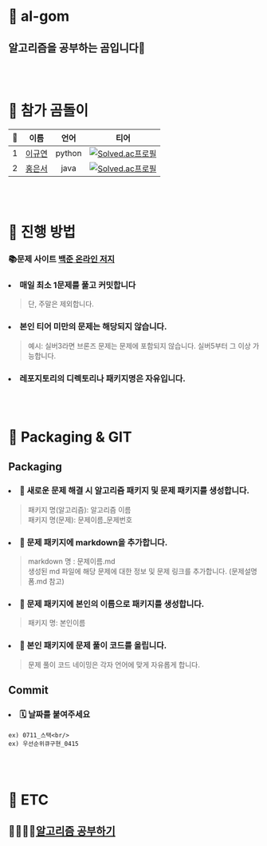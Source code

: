 # 📌 al-gom
## 알고리즘을 공부하는 곰입니다🐾
<br/><br/> 
# 📌 참가 곰돌이
|🐻|이름|언어|티어|
|:------:|:---:|:---:|:---:|
|1|[이규연](https://github.com/Leeky0615)|python|[![Solved.ac프로필](http://mazassumnida.wtf/api/mini/generate_badge?boj=rbdus7174)](https://github.com/mazassumnida/mazassumnida)|
|2|[홍은서](https://github.com/jelly-boop)|java|[![Solved.ac프로필](http://mazassumnida.wtf/api/mini/generate_badge?boj=jelly_boop)](https://github.com/mazassumnida/mazassumnida)|

<br/><br/>

# 📌 진행 방법
### 📚문제 사이트 [백준 온라인 저지](https://www.acmicpc.net/)
###  <li>매일 최소 1문제를 풀고 커밋합니다</li>
   > 단, 주말은 제외합니다.
### <li>본인 티어 미만의 문제는 해당되지 않습니다.</li>
   > 예시: 실버3라면 브론즈 문제는 문제에 포함되지 않습니다. 실버5부터 그 이상 가능합니다.
### <li>레포지토리의 디렉토리나 패키지명은 자유입니다. </li>
<br/><br/>

# 📌 Packaging & GIT
## Packaging
### <li>📁 새로운 문제 해결 시 알고리즘 패키지 및 문제 패키지를 생성합니다.</li>
  > 패키지 명(알고리즘): 알고리즘 이름</br>
  > 패키지 명(문제): 문제이름_문제번호
### <li>📁 문제 패키지에 markdown을 추가합니다.</li>
  > markdown 명 : 문제이름.md</br>
  > 생성된 md 파일에 해당 문제에 대한 정보 및 문제 링크를 추가합니다. (문제설명폼.md 참고)
### <li>📁 문제 패키지에 본인의 이름으로 패키지를 생성합니다.</li>
  > 패키지 명: 본인이름
### <li>📁 본인 패키지에 문제 풀이 코드를 올립니다. </li>
  > 문제 풀이 코드 네이밍은 각자 언어에 맞게 자유롭게 합니다.

## Commit 
###  <li> 🗓 날짜를 붙여주세요 </li>
    ex) 0711_스택<br/>
    ex) 우선순위큐구현_0415
<br/><br/>
# 📌 ETC
## 🙋‍♂️🙋‍♀️[알고리즘 공부하기](https://github.com/al-gom/Algorithm)
